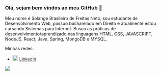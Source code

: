### Olá, sejam bem vindos ao meu GitHub 👋

Meu nome é Solange Brasileiro de Freitas Neto, sou estudante de Desenvolvimento Web, possuo bacharelado em Direito e atualmente estou cursando Sistemas para Internet. Busco as práticas de desenvolvimento/aprendizado nas linguagens HTML, CSS, JAVASCRIPT, NodeJS, React, Java, Spring, MongoDB e MYSQL.

Minhas redes:
<ul>
  <li>
    <img src="https://user-images.githubusercontent.com/30157522/87161827-6cd77380-c29b-11ea-902a-725eeed60745.png" width="18" alt="Linkedin"> 
    <a href="https://www.linkedin.com/in/solange-brasileiro-de-freitas-306899105/" target="_blank" title="My LinkedIn">LinkedIn</a>
  </li>
</ul>

![](https://github-readme-stats.vercel.app/api?username=neto009)
<!--
**neto009/neto009** is a ✨ _special_ ✨ repository because its `README.md` (this file) appears on your GitHub profile.

Here are some ideas to get you started:
- Hi there 👋
- 🔭 I’m currently working on ...
- 🌱 I’m currently learning ...
- 👯 I’m looking to collaborate on ...
- 🤔 I’m looking for help with ...
- 💬 Ask me about ...
- 📫 How to reach me: ...
- 😄 Pronouns: ...
- ⚡ Fun fact: ...
-->
